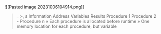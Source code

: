 ![[Pasted image 20231006104914.png]]
> _ >, s Information Address Variables Results Procedure 1 Procedure 2 - Procedure n » Each procedure is allocated before runtime » One memory location for each procedure, but variable